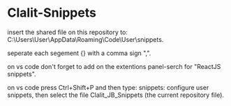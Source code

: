 # Clalit-Snippets
insert the shared file on this repository to: C:\Users\User\AppData\Roaming\Code\User\snippets.

seperate each segement {} with a comma sign ",".

on vs code don't forget to add on the extentions panel-serch for "ReactJS snippets".

on vs code press Ctrl+Shift+P and then type: snippets: configure user snippets, then select the file Clalit_JB_Snippets (the current repository file).

